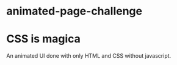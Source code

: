 # animated-page-challenge
# CSS is magica
An animated UI done with only HTML and CSS without javascript.

<img src="" alt="">
